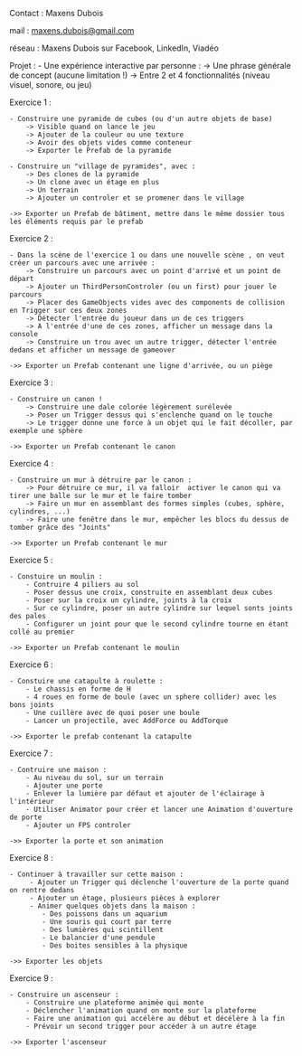 Contact 	: Maxens Dubois

mail       	: maxens.dubois@gmail.com

réseau		: Maxens Dubois sur Facebook, LinkedIn, Viadéo

Projet :
	- Une expérience interactive par personne :
		-> Une phrase générale de concept (aucune limitation !)
		-> Entre 2 et 4 fonctionnalités (niveau visuel, sonore, ou jeu)

		
Exercice 1 :

	- Construire une pyramide de cubes (ou d'un autre objets de base)
		-> Visible quand on lance le jeu
		-> Ajouter de la couleur ou une texture
		-> Avoir des objets vides comme conteneur
		-> Exporter le Prefab de la pyramide
	
	- Construire un "village de pyramides", avec :
		-> Des clones de la pyramide
		-> Un clone avec un étage en plus
		-> Un terrain
		-> Ajouter un controler et se promener dans le village

	->> Exporter un Prefab de bâtiment, mettre dans le même dossier tous les éléments requis par le prefab		
		
Exercice 2 :

	- Dans la scène de l'exercice 1 ou dans une nouvelle scène , on veut créer un parcours avec une arrivée :
		-> Construire un parcours avec un point d'arrivé et un point de départ
		-> Ajouter un ThirdPersonControler (ou un first) pour jouer le parcours
		-> Placer des GameObjects vides avec des components de collision en Trigger sur ces deux zones
		-> Détecter l'entrée du joueur dans un de ces triggers
		-> A l'entrée d'une de ces zones, afficher un message dans la console
		-> Construire un trou avec un autre trigger, détecter l'entrée dedans et afficher un message de gameover

	->> Exporter un Prefab contenant une ligne d'arrivée, ou un piège
		
		
Exercice 3 :

	- Construire un canon !
		-> Construire une dale colorée légèrement surélevée
		-> Poser un Trigger dessus qui s'enclenche quand on le touche
		-> Le trigger donne une force à un objet qui le fait décoller, par exemple une sphère
	
	->> Exporter un Prefab contenant le canon


Exercice 4 :
		
	- Construire un mur à détruire par le canon :
		-> Pour détruire ce mur, il va falloir  activer le canon qui va tirer une balle sur le mur et le faire tomber
		-> Faire un mur en assemblant des formes simples (cubes, sphère, cylindres, ...)
		-> Faire une fenêtre dans le mur, empêcher les blocs du dessus de tomber grâce des "Joints"

	->> Exporter un Prefab contenant le mur
		

Exercice 5 :

	- Constuire un moulin :
		- Contruire 4 piliers au sol
		- Poser dessus une croix, construite en assemblant deux cubes
		- Poser sur la croix un cylindre, joints à la croix
		- Sur ce cylindre, poser un autre cylindre sur lequel sonts joints des pales
		- Configurer un joint pour que le second cylindre tourne en étant collé au premier
	
	->> Exporter un Prefab contenant le moulin

Exercice 6 :

	- Constuire une catapulte à roulette :
		- Le chassis en forme de H
		- 4 roues en forme de boule (avec un sphere collider) avec les bons joints
		- Une cuillère avec de quoi poser une boule
		- Lancer un projectile, avec AddForce ou AddTorque
		
	->> Exporter le prefab contenant la catapulte

	
Exercice 7 :
	
	- Contruire une maison :
		- Au niveau du sol, sur un terrain
		- Ajouter une porte
		- Enlever la lumière par défaut et ajouter de l'éclairage à l'intérieur
		- Utiliser Animator pour créer et lancer une Animation d'ouverture de porte
		- Ajouter un FPS controler
		
	->> Exporter la porte et son animation


Exercice 8 :

	- Continuer à travailler sur cette maison :
		 - Ajouter un Trigger qui déclenche l'ouverture de la porte quand on rentre dedans
		 - Ajouter un étage, plusieurs pièces à explorer
		 - Animer quelques objets dans la maison :
		 	- Des poissons dans un aquarium
		 	- Une souris qui court par terre
		 	- Des lumières qui scintillent
		 	- Le balancier d'une pendule
		 	- Des boites sensibles à la physique
	
	->> Exporter les objets


Exercice 9 :

	- Construire un ascenseur :
		- Construire une plateforme animée qui monte
		- Déclencher l'animation quand on monte sur la plateforme
		- Faire une animation qui accélère au début et décélère à la fin
		- Prévoir un second trigger pour accéder à un autre étage
	
	->> Exporter l'ascenseur
